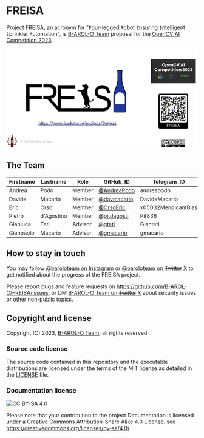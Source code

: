 # FREISA

[Project FREISA](https://www.hackster.io/projects/845012), an acronym for "`F`our-legged `R`obot `E`nsuring `I`ntelligent `S`prinkler `A`utomation", is [B-AROL-O Team](https://github.com/B-AROL-O?view_as=public) proposal for the [OpenCV AI Competition 2023](https://www.hackster.io/contests/opencv-ai-competition-2023).

[![2023-10-28-freisa-landing-page.png](https://raw.githubusercontent.com/B-AROL-O/.github/main/profile/img/2023-10-28-freisa-landing-page.png)](https://www.hackster.io/projects/845012)

<!--
## Quick links

* [B-AROL-O TODO List](https://github.com/orgs/B-AROL-O/projects/1): [Open issues](https://github.com/orgs/B-AROL-O/projects/1), [Completed](https://github.com/orgs/B-AROL-O/projects/1/views/5), [Unassigned AIs](https://github.com/orgs/B-AROL-O/projects/1/views/9)
* [FREISA Project Board](https://github.com/orgs/B-AROL-O/projects/3): [FREISA Kanban](https://github.com/orgs/B-AROL-O/projects/3), [FREISA Roadmap](https://github.com/orgs/B-AROL-O/projects/3/views/2)
* [FREISA Project Homepage on hackster.io](https://www.hackster.io/projects/845012)
* [opencv-ai-competition-2023: Closest milestones](https://github.com/B-AROL-O/opencv-ai-competition-2023/milestones?direction=asc&sort=due_date&state=open). [Past milestones](https://github.com/B-AROL-O/opencv-ai-competition-2023/milestones?direction=asc&sort=due_date&state=closed)
* [Andrea Podo considerations on project backlog as of 2023-07-14](assets/2023-07-14-132715.jpg)
-->

<!--
## Competition Timeline

* [x] (2023-07-10 18:00 PDT) Contest begins
* [x] (2023-08-31 12:00 PDT) Preliminary submissions due
* [ ] (2023-11-30 23:59 PDT) Final submissions due
* [ ] (2023-12-21 09:00 PDT) Winners announced

### Phase 1: Idea and Design

* Submit your project proposal
* Document your idea, design and proposed process
* Get your proposal reviewed by our amazing judges
* Shortlisted winners advance to Phase 2

### Phase 2: Develop and Implement

* Develop your idea in the proposal from Phase 1
* Create a technical project report
* Share the source code
* Create a short demo video of upto 5 mins
-->

## The Team

Firstname | Lastname   | Role    | GitHub_ID                                    | Telegram_ID
----------|------------|---------|----------------------------------------|---------------------
Andrea    | Podo       | Member  | [@AndreaPodo](https://github.com/AndreaPodo) | andreapodo
Davide    | Macario    | Member  | [@davmacario](https://github.com/davmacario) | DavideMacario
Eric      | Orso       | Member  | [@OrsoEric](https://github.com/OrsoEric)     | x05032MendicantBias
Pietro    | d'Agostino | Member  | [@pitdagosti](https://github.com/pitdagosti) | Pit836
Gianluca  | Teti       | Advisor | [@gteti](https://github.com/gteti)           | Gianteti
Gianpaolo | Macario    | Advisor | [@gmacario](https://github.com/gmacario)     | gmacario

<!-- For additional contact information please see [assets/baroloteam_members.yaml](assets/baroloteam_members.yaml) -->

<!--
## OpenCV AI Competition 2023: Jumpstart your idea with this checklist

### Getting to know the technology

Here are all the resources you need to start developing:

#### Resources

[Getting started guide](https://opencv.org/get-started/)

### Start building

Need sample tutorials for a part of your build? Browse from thousands of tutorials on [Hackster](https://www.hackster.io/projects).

Need technical help? Ask the community for help on the contest [discussion board](https://www.hackster.io/contests/opencv-ai-competition-2023/discussion).

### Create your submission

And last but not least, document your work and submit your entry.
[Here's a tutorial](https://www.hackster.io/AlexWulff/how-to-create-a-high-quality-project-tutorial-e25feb) on how to create a high-quality project.
-->

## How to stay in touch

You may follow [@baroloteam on Instagram](https://instagram.com/baroloteam) or [@baroloteam on ~~Twitter~~ X](https://x.com/baroloteam) to get notified about the progress of the FREISA project.

Please report bugs and feature requests on <https://github.com/B-AROL-O/FREISA/issues>, or DM [B-AROL-O Team on ~~Twitter~~ X](https://x.com/baroloteam) about security issues or other non-public topics.

## Copyright and license

Copyright (C) 2023, [B-AROL-O Team](https://github.com/B-AROL-O), all rights reserved.

### Source code license

The source code contained in this repository and the executable distributions are licensed under the terms of the MIT license as detailed in the [LICENSE](LICENSE) file.

### Documentation license

![CC BY-SA 4.0](https://i.creativecommons.org/l/by-sa/4.0/88x31.png)

Please note that your contribution to the project Documentation is licensed under a Creative Commons Attribution-Share Alike 4.0 License. see <https://creativecommons.org/licenses/by-sa/4.0/>

<!-- EOF -->

